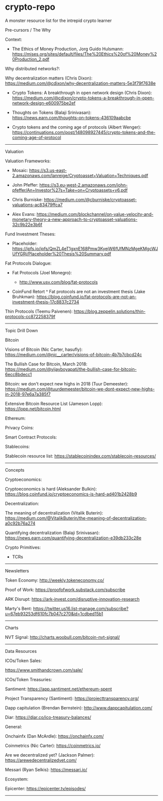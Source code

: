 # crypto-repo
A monster resource list for the intrepid crypto learner

Pre-cursors / The Why

Context:

- The Ethics of Money Production,  Jorg Guido Hulsmann: https://mises.org/sites/default/files/The%20Ethics%20of%20Money%20Production_2.pdf

Why distributed networks?:



Why decentralization matters (Chris Dixon): https://medium.com/@cdixon/why-decentralization-matters-5e3f79f7638e

- Crypto Tokens: A breakthrough in open network design (Chris Dixon): https://medium.com/@cdixon/crypto-tokens-a-breakthrough-in-open-network-design-e600975be2ef

- Thoughts on Tokens (Balaji Srinivasan): https://news.earn.com/thoughts-on-tokens-436109aabcbe

- Crypto tokens and the coming age of protocols (Albert Wenger): https://continuations.com/post/148098927445/crypto-tokens-and-the-coming-age-of-protocol



-------------------------

Valuation

Valuation Frameworks:

- Mosaic: https://s3.us-east-2.amazonaws.com/lanreige/Cryptoasset+Valuation+Techniques.pdf

- John Pfeffer: https://s3.eu-west-2.amazonaws.com/john-pfeffer/An+Investor%27s+Take+on+Cryptoassets+v6.pdf

- Chris Burniske: https://medium.com/@cburniske/cryptoasset-valuations-ac83479ffca7

- Alex Evans: https://medium.com/blockchannel/on-value-velocity-and-monetary-theory-a-new-approach-to-cryptoasset-valuations-32c9b22e3b6f


Fund Investment Theses:

- Placeholder: https://ipfs.io/ipfs/QmZL4eT1gxnE168Pmw3KyejW6fUfMNzMgeKMgcWJUfYGRj/Placeholder%20Thesis%20Summary.pdf

Fat Protocols Dialogue:

- Fat Protocols (Joel Monegro): 
  - http://www.usv.com/blog/fat-protocols

- CoinFund Retort ^ Fat protocols are not an investment thesis (Jake Bruhkman): https://blog.coinfund.io/fat-protocols-are-not-an-investment-thesis-17c8837c2734

Thin Protocols (Teemu Paivenen): https://blog.zeppelin.solutions/thin-protocols-cc872258379f

--------------------------

Topic Drill Down

Bitcoin



Visions of Bitcoin (Nic Carter, hasufly): https://medium.com/@nic__carter/visions-of-bitcoin-4b7b7cbcd24c

The Bullish Case for Bitcoin, March 2018: https://medium.com/@vijayboyapati/the-bullish-case-for-bitcoin-6ecc8bdecc1

Bitcoin: we don't expect new highs in 2018 (Tuur Demeester): https://medium.com/@tuurdemeester/bitcoin-we-dont-expect-new-highs-in-2018-97e6a7a385f7

Extensive Bitcoin Resource List (Jameson Lopp): https://lopp.net/bitcoin.html


Ethereum:


Privacy Coins:


Smart Contract Protocols:


Stablecoins:

Stablecoin resource list: https://stablecoinindex.com/stablecoin-resources/


--------------------

Concepts

Cryptoeconomics:

Cryptoeconomics is hard (Aleksander Bulkin): https://blog.coinfund.io/cryptoeconomics-is-hard-ad401b2428b9


Decentralization:

The meaning of decentralization (Vitalik Buterin): https://medium.com/@VitalikButerin/the-meaning-of-decentralization-a0c92b76a274

Quantifying decentralization (Balaji Srinivasan): https://news.earn.com/quantifying-decentralization-e39db233c28e


Crypto Primitives:

- TCRs


--------------------------

Newsletters

Token Economy: http://weekly.tokeneconomy.co/

Proof of Work: https://proofofwork.substack.com/subscribe

ARK Disrupt: https://ark-invest.com/disruptive-innovation-research

Marty's Bent: https://twitter.us16.list-manage.com/subscribe?u=67eb93253df610fc7b047c270&id=1cdbed15b1

----------------------------------

Charts

NVT Signal: http://charts.woobull.com/bitcoin-nvt-signal/

----------------------------------

Data Resources

ICOs/Token Sales:

https://www.smithandcrown.com/sale/

ICOs/Token Treasuries:

Santiment: https://app.santiment.net/ethereum-spent

Project Transparency (Santiment): https://projecttransparency.org/

Dapp capitulation (Brendan Bernstein): http://www.dappcapitulation.com/

Diar: https://diar.co/ico-treasury-balances/

General:

Onchainfx (Dan McArdle): https://onchainfx.com/

Coinmetrics (Nic Carter): https://coinmetrics.io/

Are we decentralized yet? (Jackson Palmer): https://arewedecentralizedyet.com/

Messari (Ryan Selkis): https://messari.io/

Ecosystem:

Epicenter: https://epicenter.tv/episodes/

---------------------------------

